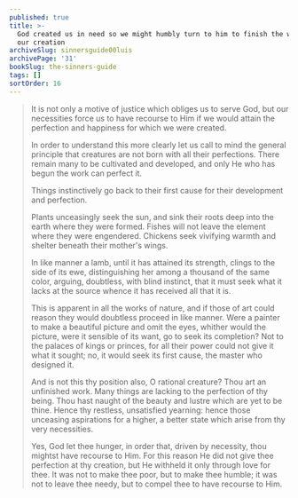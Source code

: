 ```yaml
---
published: true
title: >-
  God created us in need so we might humbly turn to him to finish the work of
  our creation
archiveSlug: sinnersguide00luis
archivePage: '31'
bookSlug: the-sinners-guide
tags: []
sortOrder: 16
---
```


> It is not only a motive of justice which obliges us to serve God, but our necessities force us to have recourse to Him if we would attain the perfection and happiness for which we were created.
>
> In order to understand this more clearly let us call to mind the general principle that creatures are not born with all their perfections. There remain many to be cultivated and developed, and only He who has begun the work can perfect it.
>
> Things instinctively go back to their first cause for their development and perfection.
>
> Plants unceasingly seek the sun, and sink their roots deep into the earth where they were formed. Fishes will not leave the element where they were engendered. Chickens seek vivifying warmth and shelter beneath their mother's wings.
>
> In like manner a lamb, until it has attained its strength, clings to the side of its ewe, distinguishing her among a thousand of the same color, arguing, doubtless, with blind instinct, that it must seek what it lacks at the source whence it has received all that it is.
>
> This is apparent in all the works of nature, and if those of art could reason they would doubtless proceed in like manner. Were a painter to make a beautiful picture and omit the eyes, whither would the picture, were it sensible of its want, go to seek its completion? Not to the palaces of kings or princes, for all their power could not give it what it sought; no, it would seek its first cause, the master who designed it.
>
> And is not this thy position also, O rational creature? Thou art an unfinished work. Many things are lacking to the perfection of thy being. Thou hast naught of the beauty and lustre which are yet to be thine. Hence thy restless, unsatisfied yearning: hence those unceasing aspirations for a higher, a better state which arise from thy very necessities.
>
> Yes, God let thee hunger, in order that, driven by necessity, thou mightst have recourse to Him. For this reason He did not give thee perfection at thy creation, but He withheld it only through love for thee. It was not to make thee poor, but to make thee humble; it was not to leave thee needy, but to compel thee to have recourse to Him.
